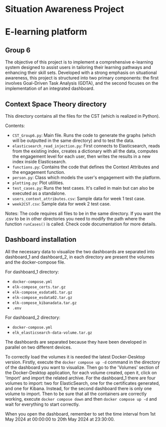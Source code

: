 # Situation Awareness Project

# E-learning platform

## Group 6

The objective of this project is to implement a comprehensive e-learning system designed to assist
users in tailoring their learning pathways and enhancing their skill sets. Developed with a strong
emphasis on situational awareness, this project is structured into two primary components: the
first involves Goal-Driven Task Analysis (GDTA), and the second focuses on the implementation
of an integrated dashboard.

## Context Space Theory directory

This directory contains all the files for the CST (which is realized in Python).

Contents:

- `CST_Group6.py`: Main file. Runs the code to generate the graphs (which will be outputted in the same directory) and to test the data.
- `elasticsearch_read_injection.py`: First connects to Elasticsearch, reads from the existing index, creates a dictionary with all the data, computes the engagement level for each user, then writes the results in a new index inside Elasticsearch.
- `functions.py`: Contains the code that defines the Context Attributes and the engagement function.
- `person.py`: Class which models the user's engagement with the platform.
- `plotting.py`: Plot utilities.
- `test_cases.py`: Runs the test cases. It's called in main but can also be executed as a standalone.
- `users_context_attributes.csv`: Sample data for week 1 test case.
- `week2CST.csv`: Sample data for week 2 test case.

Notes: The code requires all files to be in the same directory. If you want the .csv to be in other directories you need to modify the path where the function `runCases()` is called.
Check code documentation for more details.

## Dashboard installation

All the necessary data to visualize the two dashboards are separated into dashboard_1 and dashboard_2, in each directory are present the volumes and the docker-compose file.

For dashboard_1 directory:

- `docker-compose.yml`
- `elk-compose_certs.tar.gz`
- `elk-compose_esdata01.tar.gz`
- `elk-compose_esdata02.tar.gz`
- `elk-compose_kibanadata.tar.gz`
- `.env`

For dashboard_2 directory:

- `docker-compose.yml`
- `elk_elasticsearch-data-volume.tar.gz`

The dashboards are separated because they have been developed in parallel on two different devices.

To correctly load the volumes it is needed the latest Docker-Desktop version. Firstly, execute the `docker compose up -d` command in the directory of the dashboard you want to visualize. Then go to the 'Volumes' section of the Docker-Desktop application, for each volume created, open it, click on 'Import' and import the related archive. For the dashboard_1 there are four volumes to import: two for ElasticSearch, one for the certificates generated, and one for Kibana. Instead, for the second dashboard there is only one volume to import. Then to be sure that all the containers are correctly working, execute `docker compose down` and then `docker compose up -d` and wait for everything to start correctly.

When you open the dashboard, remember to set the time interval from 1st May 2024 at 00:00:00 to 20th May 2024 at 23:30:00.
